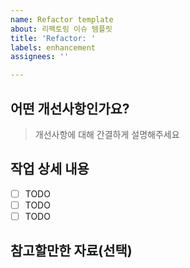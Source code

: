 ```yaml
---
name: Refactor template
about: 리팩토링 이슈 템플릿
title: 'Refactor: '
labels: enhancement
assignees: ''

---
```


## 어떤 개선사항인가요?
> 개선사항에 대해 간결하게 설명해주세요

## 작업 상세 내용
- [ ] TODO
- [ ] TODO
- [ ] TODO

## 참고할만한 자료(선택)
